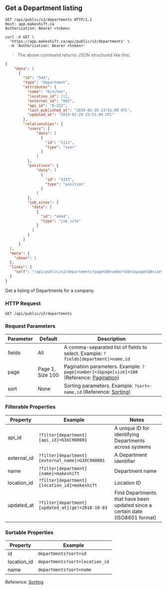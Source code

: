 ## Get a Department listing

```http
GET /api/public/v2/departments HTTP/1.1
Host: app.makeshift.ca
Authorization: Bearer <token>
```

```shell
curl -X GET \
  'https://app.makeshift.ca/api/public/v2/departments' \
  -H 'Authorization: Bearer <token>'
```

> The above command returns JSON structured like this:

```json
{
    "data": [
      {
        "id": "543",
        "type": "department",
        "attributes": {
          "name": "Kitchen",
          "location_id": 111,
          "external_id": "001",
          "api_id": "D-222",
          "last_published_at": "2019-01-29 23:51:09 UTC",
          "updated_at": "2019-01-29 23:51:09 UTC"
        },
        "relationships": {
          "users": {
              "data": [
                {
                  "id": "1111",
                  "type": "user"
                }
              ]
          },
          "positions": {
              "data": [
                {
                  "id": "3333",
                  "type": "position"
                }
              ]
          },
          "job_sites": {
            "data": [
              {
                "id": "4444",
                "type": "job_site"
              }
            ]
          }
        }
      }
  ],
  "meta": {
    "shown": 1
  },
  "links": {
    "self": "/api/public/v2/departments?page%5Bnumber%5D=1&page%5Bsize%5D=100"
  }
}
```

Get a listing of Departments for a company.

### HTTP Request

`GET /api/public/v2/departments`

### Request Parameters

Parameter | Default | Description
--------- | ------- | -----------
fields | All | A comma-separated list of fields to select. Example: `?fields[department]=name,id`
page | Page 1, Size 100 | Pagination parameters. Example: `?page[number]=1&page[size]=100` (Reference: <a href='#pagination'>Pagination</a>)
sort | None | Sorting parameters. Example: `?sort=-name,id` (Reference: <a href='#sorting'>Sorting</a>)

### Filterable Properties

Property | Example | Notes
-------- | ------- | -----
api_id | `?filter[department][api_id]=G3XC900001` | A unique ID for identifying Departments across systems
external_id | `?filter[department][external_name]=G3XC900001` | A Department identifier
name | `?filter[department][name]=makeshift` | Department name
location_id | `?filter[department][location_id]=makeshift` | Location ID
updated_at | `?filter[department][updated_at](ge)=2018-10-03` | Find Departments that have been updated since a certain date (ISO8601 format)

### Sortable Properties

Property | Example
-------- | -------
id | `departments?sort=id`
location_id | `departments?sort=location_id`
name | `departments?sort=name`

Reference: <a href='#sorting'>Sorting</a>
